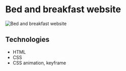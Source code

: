 # Bed and breakfast website

![Bed and breakfast website](https://user-images.githubusercontent.com/43656115/63135941-a406ad00-bf84-11e9-8cdb-895682305da3.png)

## Technologies
- HTML
- CSS
- CSS animation, keyframe